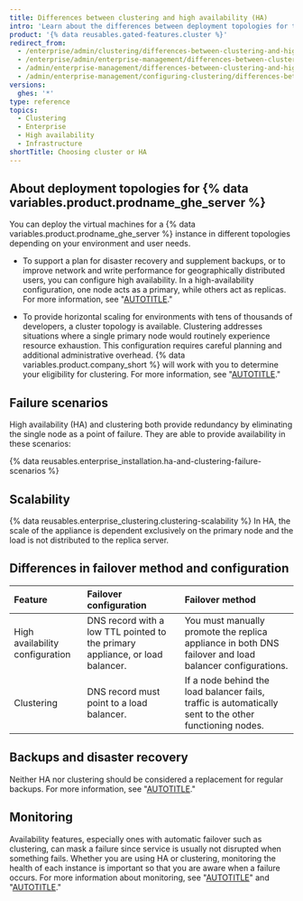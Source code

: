 ```yaml
---
title: Differences between clustering and high availability (HA)
intro: 'Learn about the differences between deployment topologies for the virtual machines (VMs) that comprise a {% data variables.product.product_name %} instance.'
product: '{% data reusables.gated-features.cluster %}'
redirect_from:
  - /enterprise/admin/clustering/differences-between-clustering-and-high-availability-ha
  - /enterprise/admin/enterprise-management/differences-between-clustering-and-high-availability-ha
  - /admin/enterprise-management/differences-between-clustering-and-high-availability-ha
  - /admin/enterprise-management/configuring-clustering/differences-between-clustering-and-high-availability-ha
versions:
  ghes: '*'
type: reference
topics:
  - Clustering
  - Enterprise
  - High availability
  - Infrastructure
shortTitle: Choosing cluster or HA
---
```


## About deployment topologies for {% data variables.product.prodname_ghe_server %}

You can deploy the virtual machines for a {% data variables.product.prodname_ghe_server %} instance in different topologies depending on your environment and user needs.

- To support a plan for disaster recovery and supplement backups, or to improve network and write performance for geographically distributed users, you can configure high availability. In a high-availability configuration, one node acts as a primary, while others act as replicas. For more information, see "[AUTOTITLE](/admin/enterprise-management/configuring-high-availability/about-high-availability-configuration)."

- To provide horizontal scaling for environments with tens of thousands of developers, a cluster topology is available. Clustering addresses situations where a single primary node would routinely experience resource exhaustion. This configuration requires careful planning and additional administrative overhead. {% data variables.product.company_short %} will work with you to determine your eligibility for clustering. For more information, see "[AUTOTITLE](/admin/enterprise-management/configuring-clustering/about-clustering)."

## Failure scenarios

High availability (HA) and clustering both provide redundancy by eliminating the single node as a point of failure. They are able to provide availability in these scenarios:

{% data reusables.enterprise_installation.ha-and-clustering-failure-scenarios %}

## Scalability

{% data reusables.enterprise_clustering.clustering-scalability %} In HA, the scale of the appliance is dependent exclusively on the primary node and the load is not distributed to the replica server.

## Differences in failover method and configuration

| Feature     | Failover configuration     | Failover method |
| :------------- | :------------- | :--- |
| High availability configuration       | DNS record with a low TTL pointed to the primary appliance, or load balancer. | You must manually promote the replica appliance in both DNS failover and load balancer configurations. |
| Clustering | DNS record must point to a load balancer. | If a node behind the load balancer fails, traffic is automatically sent to the other functioning nodes. |

## Backups and disaster recovery

Neither HA nor clustering should be considered a replacement for regular backups. For more information, see "[AUTOTITLE](/admin/configuration/configuring-your-enterprise/configuring-backups-on-your-appliance)."

## Monitoring

Availability features, especially ones with automatic failover such as clustering, can mask a failure since service is usually not disrupted when something fails. Whether you are using HA or clustering, monitoring the health of each instance is important so that you are aware when a failure occurs. For more information about monitoring, see "[AUTOTITLE](/admin/enterprise-management/monitoring-your-appliance/recommended-alert-thresholds)" and "[AUTOTITLE](/admin/enterprise-management/configuring-clustering/monitoring-the-health-of-your-cluster)."
